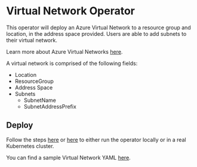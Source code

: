 # Virtual Network Operator

This operator will deploy an Azure Virtual Network to a resource group and location, in the address space provided. Users are able to add subnets to their virtual network.

Learn more about Azure Virtual Networks [here](https://docs.microsoft.com/en-us/azure/virtual-network/virtual-networks-overview).

A virtual network is comprised of the following fields:

* Location
* ResourceGroup
* Address Space
* Subnets
  * SubnetName
  * SubnetAddressPrefix

## Deploy

Follow the steps [here](/docs/development.md) or [here](/docs/deploy.md) to either run the operator locally or in a real Kubernetes cluster.

You can find a sample Virtual Network YAML [here](/config/samples/azure_v1alpha1_virtualnetwork.yaml).
